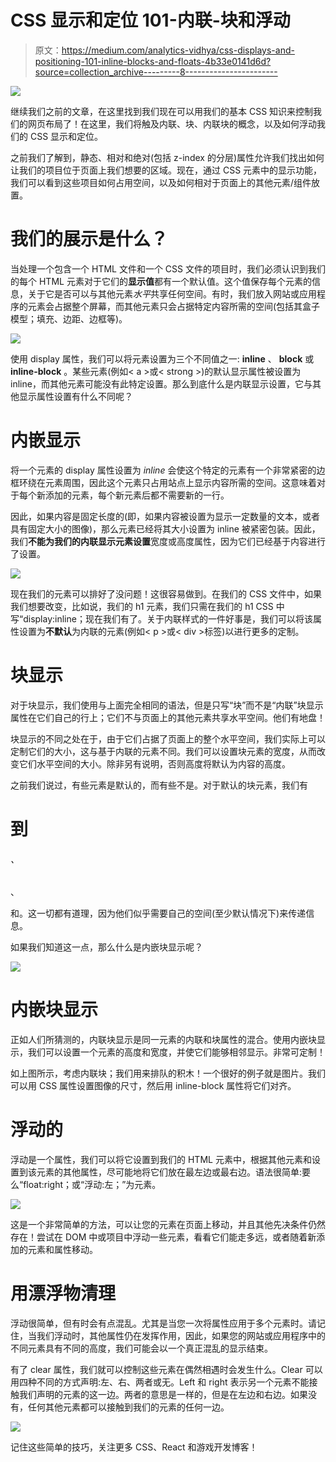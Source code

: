# CSS 显示和定位 101-内联-块和浮动

> 原文：<https://medium.com/analytics-vidhya/css-displays-and-positioning-101-inline-blocks-and-floats-4b33e0141d6d?source=collection_archive---------8----------------------->

![](img/9b7d595763f87cce61319f2544584c16.png)

继续我们之前的文章，在这里找到我们现在可以用我们的基本 CSS 知识来控制我们的网页布局了！在这里，我们将触及内联、块、内联块的概念，以及如何浮动我们的 CSS 显示和定位。

之前我们了解到，静态、相对和绝对(包括 z-index 的分层)属性允许我们找出如何让我们的项目位于页面上我们想要的区域。现在，通过 CSS 元素中的显示功能，我们可以看到这些项目如何占用空间，以及如何相对于页面上的其他元素/组件放置。

# 我们的展示是什么？

当处理一个包含一个 HTML 文件和一个 CSS 文件的项目时，我们必须认识到我们的每个 HTML 元素对于它们的**显示值**都有一个默认值。这个值保存每个元素的信息，关于它是否可以与其他元素*水平*共享任何空间。有时，我们放入网站或应用程序的元素会占据整个屏幕，而其他元素只会占据特定内容所需的空间(包括其盒子模型；填充、边距、边框等)。

![](img/a62a1278f2105aaefd5e4b8a6cce4551.png)

使用 display 属性，我们可以将元素设置为三个不同值之一: **inline** 、 **block** 或 **inline-block** 。某些元素(例如< a >或< strong >)的默认显示属性被设置为 inline，而其他元素可能没有此特定设置。那么到底什么是内联显示设置，它与其他显示属性设置有什么不同呢？

# 内嵌显示

将一个元素的 display 属性设置为 *inline* 会使这个特定的元素有一个非常紧密的边框环绕在元素周围，因此这个元素只占用站点上显示内容所需的空间。这意味着对于每个新添加的元素，每个新元素后都不需要新的一行。

因此，如果内容是固定长度的(即，如果内容被设置为显示一定数量的文本，或者具有固定大小的图像)，那么元素已经将其大小设置为 inline 被紧密包装。因此，我们**不能为我们的内联显示元素设置**宽度或高度属性，因为它们已经基于内容进行了设置。

![](img/4adae1156e027b1cb34e7eeab0ba060a.png)

现在我们的元素可以排好了没问题！这很容易做到。在我们的 CSS 文件中，如果我们想要改变，比如说，我们的 h1 元素，我们只需在我们的 h1 CSS 中写“display:inline；现在我们有了。关于内联样式的一件好事是，我们可以将该属性设置为**不默认**为内联的元素(例如< p >或< div >标签)以进行更多的定制。

# 块显示

对于块显示，我们使用与上面完全相同的语法，但是只写“块”而不是“内联”块显示属性在它们自己的行上；它们不与页面上的其他元素共享水平空间。他们有地盘！

块显示的不同之处在于，由于它们占据了页面上的整个水平空间，我们实际上可以定制它们的大小，这与基于内联的元素不同。我们可以设置块元素的宽度，从而改变它们水平空间的大小。除非另有说明，否则高度将默认为内容的高度。

之前我们说过，有些元素是默认的，而有些不是。对于默认的块元素，我们有

# 到

###### 、

、

和。这一切都有道理，因为他们似乎需要自己的空间(至少默认情况下)来传递信息。

如果我们知道这一点，那么什么是内嵌块显示呢？

![](img/2c807a20e01518b3ac5e771c2006589e.png)

# 内嵌块显示

正如人们所猜测的，内联块显示是同一元素的内联和块属性的混合。使用内嵌块显示，我们可以设置一个元素的高度和宽度，并使它们能够相邻显示。非常可定制！

如上图所示，考虑内联块；我们用来排队的积木！一个很好的例子就是图片。我们可以用 CSS 属性设置图像的尺寸，然后用 inline-block 属性将它们对齐。

# 浮动的

浮动是一个属性，我们可以将它设置到我们的 HTML 元素中，根据其他元素和设置到该元素的其他属性，尽可能地将它们放在最左边或最右边。语法很简单:要么“float:right；或“浮动:左；”为元素。

![](img/237c22cd7782647a7f45a704e9e82f49.png)

这是一个非常简单的方法，可以让您的元素在页面上移动，并且其他先决条件仍然存在！尝试在 DOM 中或项目中浮动一些元素，看看它们能走多远，或者随着新添加的元素和属性移动。

# 用漂浮物清理

浮动很简单，但有时会有点混乱。尤其是当您一次将属性应用于多个元素时。请记住，当我们浮动时，其他属性仍在发挥作用，因此，如果您的网站或应用程序中的不同元素具有不同的高度，我们可能会以一个真正混乱的显示结束。

有了 clear 属性，我们就可以控制这些元素在偶然相遇时会发生什么。Clear 可以用四种不同的方式声明:左、右、两者或无。Left 和 right 表示另一个元素不能接触我们声明的元素的这一边。两者的意思是一样的，但是在左边和右边。如果没有，任何其他元素都可以接触到我们的元素的任何一边。

![](img/a65cf5ecdb15f060325d5570f3dd035b.png)

记住这些简单的技巧，关注更多 CSS、React 和游戏开发博客！